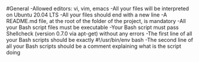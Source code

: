 #General
-Allowed editors: vi, vim, emacs
-All your files will be interpreted on Ubuntu 20.04 LTS
-All your files should end with a new line
-A README.md file, at the root of the folder of the project, is mandatory
-All your Bash script files must be executable
-Your Bash script must pass Shellcheck (version 0.7.0 via apt-get) without any errors
-The first line of all your Bash scripts should be exactly #!/usr/bin/env bash
-The second line of all your Bash scripts should be a comment explaining what is the script doing